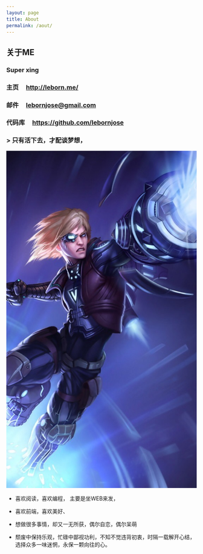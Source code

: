 ```yaml
---
layout: page
title: About
permalink: /aout/
---
```


## 关于ME

### Super xing

### 主页 &nbsp;&nbsp;&nbsp; http://leborn.me/

### 邮件 &nbsp;&nbsp;&nbsp; lebornjose@gmail.com

### 代码库 &nbsp;&nbsp;&nbsp; https://github.com/lebornjose

### > 只有活下去，才配谈梦想，

 <img src="img/IMG_0587.JPG" alt="Super xing">

+ 喜欢阅读，喜欢编程， 主要是坐WEB来发，

+ 喜欢前端，喜欢美好、

+ 想做很多事情，却又一无所获，偶尔自恋，偶尔呆萌

+ 颓废中保持乐观，忙碌中鄙视功利，不知不觉违背初衷，时隔一载解开心结，选择众多一味迷惘，永保一颗向往的心。
